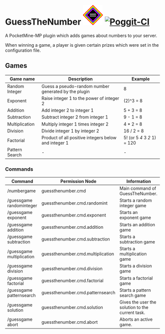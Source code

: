 # GuessTheNumber ![Logo](/logo.png) [![Poggit-CI](https://poggit.pmmp.io/ci.badge/SalmonDE/GuessTheNumber/GuessTheNumber)](https://poggit.pmmp.io/ci/SalmonDE/GuessTheNumber/GuessTheNumber)<br>

A PocketMine-MP plugin which adds games about numbers to your server.

When winning a game, a player is given certain prizes which were set in the configuration file.

## Games

Game name      | Description                                          | Example
-------------- | ---------------------------------------------------- | ---------------------------
Random Integer | Guess a pseudo-random number generated by the plugin | 8
Exponent       | Raise integer 1 to the power of integer 2            | (2)^3 = 8
Addition       | Add integer 2 to integer 1                           | 5 + 3 = 8
Subtraction    | Subtract integer 2 from integer 1                    | 9 - 1 = 8
Multiplication | Multiply integer 1 times integer 2                   | 4 * 2 = 8
Division       | Divide integer 1 by integer 2                        | 16 / 2 = 8
Factorial      | Product of all positive integers below and integer 1 | 5! (or 5 _4_ 3 _2_ 1) = 120
Pattern Search | -                                                    | -

### Commands

Command                   | Permission Node                   | Information
------------------------- | --------------------------------- | ------------------------------------------------
/numbergame               | guessthenumber.cmd                | Main command of GuessTheNumber.
/guessgame randominteger  | guessthenumber.cmd.randomint      | Starts a random integer game
/guessgame exponent       | guessthenumber.cmd.exponent       | Starts an exponent game
/guessgame addition       | guessthenumber.cmd.addition       | Starts an addition game
/guessgame subtraction    | guessthenumber.cmd.subtraction    | Starts a subtraction game
/guessgame multiplication | guessthenumber.cmd.multiplication | Starts a multiplication game
/guessgame division       | guessthenumber.cmd.division       | Starts a division game
/guessgame factorial      | guessthenumber.cmd.factorial      | Starts a factorial game
/guessgame patternsearch  | guessthenumber.cmd.patternsearch  | Starts a pattern search game
/guessgame solution       | guessthenumber.cmd.solution       | Gives the user the solution to the current task.
/guessgame abort          | guessthenumber.cmd.abort          | Aborts an active game.
